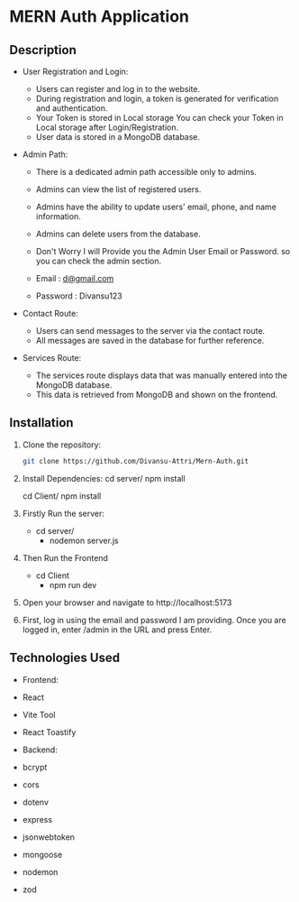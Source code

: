 # MERN Auth Application

## Description

- User Registration and Login:

  - Users can register and log in to the website.
  - During registration and login, a token is generated for verification and authentication.
  - Your Token is stored in Local storage You can check your Token in Local storage after Login/Registration.
  - User data is stored in a MongoDB database.

- Admin Path:

  - There is a dedicated admin path accessible only to admins.
  - Admins can view the list of registered users.
  - Admins have the ability to update users' email, phone, and name information.
  - Admins can delete users from the database.

  - Don't Worry I will Provide you the Admin User Email or Password. so you can check the admin section.
  - Email : d@gmail.com
  - Password : Divansu123

- Contact Route:

  - Users can send messages to the server via the contact route.
  - All messages are saved in the database for further reference.

- Services Route:
  - The services route displays data that was manually entered into the MongoDB database.
  - This data is retrieved from MongoDB and shown on the frontend.

## Installation

1. Clone the repository:

   ```bash
   git clone https://github.com/Divansu-Attri/Mern-Auth.git

   ```

2. Install Dependencies:
   cd server/
   npm install

   cd Client/
   npm install

3. Firstly Run the server:

   - cd server/
     - nodemon server.js

4. Then Run the Frontend

   - cd Client
     - npm run dev

5. Open your browser and navigate to http://localhost:5173

6. First, log in using the email and password I am providing. Once you are logged in, enter /admin in the URL and press Enter.

## Technologies Used

- Frontend:
- React
- Vite Tool
- React Toastify

- Backend:
- bcrypt
- cors
- dotenv
- express
- jsonwebtoken
- mongoose
- nodemon
- zod
